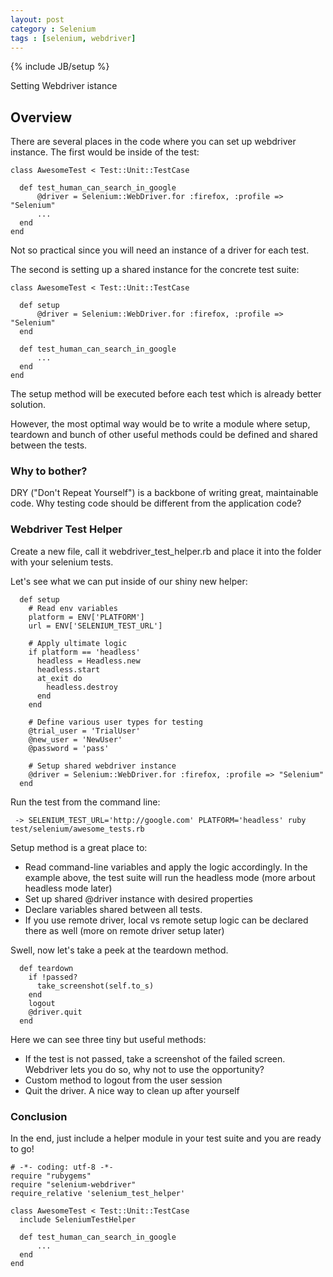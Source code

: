 ```yaml
---
layout: post
category : Selenium
tags : [selenium, webdriver]
---
```

{% include JB/setup %}

Setting Webdriver istance 

## Overview

There are several places in the code where you can set up webdriver instance. The first would be inside of the test:

    class AwesomeTest < Test::Unit::TestCase

      def test_human_can_search_in_google
          @driver = Selenium::WebDriver.for :firefox, :profile => "Selenium"
          ...
      end
    end

Not so practical since you will need an instance of a driver for each test.

The second is setting up a shared instance for the concrete test suite:


    class AwesomeTest < Test::Unit::TestCase

      def setup
          @driver = Selenium::WebDriver.for :firefox, :profile => "Selenium"
      end

      def test_human_can_search_in_google
          ... 
      end
    end

The setup method will be executed before each test which is already better solution.

However, the most optimal way would be to write a module where setup, teardown and bunch of other useful methods could be defined and shared between the tests.  

### Why to bother?

DRY ("Don't Repeat Yourself") is a backbone of writing great, maintainable code. Why testing code should be different from the application code? 

### Webdriver Test Helper

Create a new file, call it webdriver_test_helper.rb and place it into the folder with your selenium tests.

Let's see what we can put inside of our shiny new helper:


      def setup
        # Read env variables
        platform = ENV['PLATFORM']
        url = ENV['SELENIUM_TEST_URL']

        # Apply ultimate logic
        if platform == 'headless'
          headless = Headless.new
          headless.start
          at_exit do
            headless.destroy
          end
        end

        # Define various user types for testing
        @trial_user = 'TrialUser'
        @new_user = 'NewUser'
        @password = 'pass'

        # Setup shared webdriver instance
        @driver = Selenium::WebDriver.for :firefox, :profile => "Selenium"
      end

Run the test from the command line:

     -> SELENIUM_TEST_URL='http://google.com' PLATFORM='headless' ruby test/selenium/awesome_tests.rb 

Setup method is a great place to:
- Read command-line variables and apply the logic accordingly. In the example above, the test suite will run the headless mode (more arbout headless mode later)
- Set up shared @driver instance with desired properties
- Declare variables shared between all tests.  
- If you use remote driver, local vs remote setup logic can be declared there as well (more on remote driver setup later)

Swell, now let's take a peek at the teardown method.

      def teardown
        if !passed?
          take_screenshot(self.to_s)
        end
        logout
        @driver.quit
      end

Here we can see three tiny but useful methods:
- If the test is not passed, take a screenshot of the failed screen. Webdriver lets you do so, why not to use the opportunity?
- Custom method to logout from the user session
- Quit the driver. A nice way to clean up after yourself

### Conclusion

In the end, just include a helper module in your test suite and you are ready to go! 

    # -*- coding: utf-8 -*-
    require "rubygems"
    require "selenium-webdriver"
    require_relative 'selenium_test_helper'

    class AwesomeTest < Test::Unit::TestCase
      include SeleniumTestHelper

      def test_human_can_search_in_google
          ...
      end
    end

